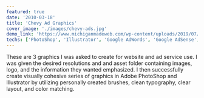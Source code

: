 ```yaml
---
featured: true
date: '2010-03-18'
title: 'Chevy Ad Graphics'
cover_image: './images/chevy-ads.jpg'
demo_link: 'https://www.michiganmadeweb.com/wp-content/uploads/2019/07/chevy-ads.png'
techs: ['PhotoShop', 'Illustrator', 'Google AdWords', 'Google AdSense', 'HTML/CSS']
---
```


These are 3 graphics I was asked to create for website and ad service use. I was given the desired resolutions and and asset folder containing images, logo, and the information they wanted emphasized. I then successfully create visually cohesive series of graphics in Adobe PhotoShop and Illustrator by utilizing personally created brushes, clean typography, clear layout, and color matching.